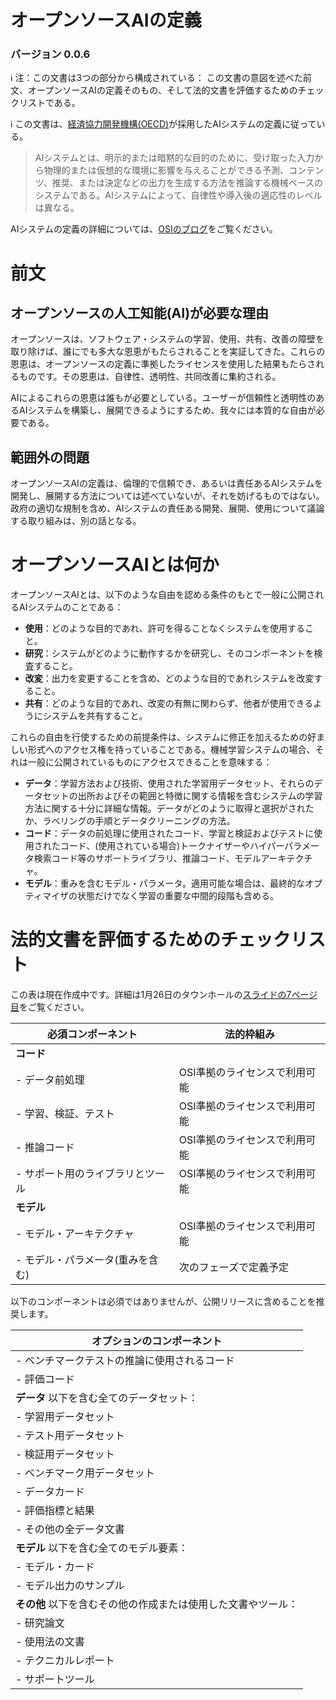 # オープンソースAIの定義
### バージョン 0.0.6

:information_source: 注：この文書は3つの部分から構成されている： この文書の意図を述べた前文、オープンソースAIの定義そのもの、そして法的文書を評価するためのチェックリストである。

:information_source: この文書は、[経済協力開発機構(OECD)](https://legalinstruments.oecd.org/en/instruments/OECD-LEGAL-0449)が採用したAIシステムの定義に従っている。

> AIシステムとは、明示的または暗黙的な目的のために、受け取った入力から物理的または仮想的な環境に影響を与えることができる予測、コンテンツ、推奨、または決定などの出力を生成する方法を推論する機械ベースのシステムである。AIシステムによって、自律性や導入後の適応性のレベルは異なる。

AIシステムの定義の詳細については、[OSIのブログ](https://blog.opensource.org/open-source-ai-establishing-a-common-ground/)をご覧ください。


# 前文

## オープンソースの人工知能(AI)が必要な理由
オープンソースは、ソフトウェア・システムの学習、使用、共有、改善の障壁を取り除けば、誰にでも多大な恩恵がもたらされることを実証してきた。これらの恩恵は、オープンソースの定義に準拠したライセンスを使用した結果もたらされるものです。その恩恵は、自律性、透明性、共同改善に集約される。

AIによるこれらの恩恵は誰もが必要としている。ユーザーが信頼性と透明性のあるAIシステムを構築し、展開できるようにするため、我々には本質的な自由が必要である。

## 範囲外の問題
オープンソースAIの定義は、倫理的で信頼でき、あるいは責任あるAIシステムを開発し、展開する方法については述べていないが、それを妨げるものではない。政府の適切な規制を含め、AIシステムの責任ある開発、展開、使用について議論する取り組みは、別の話となる。

# オープンソースAIとは何か

オープンソースAIとは、以下のような自由を認める条件のもとで一般に公開されるAIシステムのことである：

* **使用**：どのような目的であれ、許可を得ることなくシステムを使用すること。
* **研究**：システムがどのように動作するかを研究し、そのコンポーネントを検査すること。
* **改変**：出力を変更することを含め、どのような目的であれシステムを改変すること。
* **共有**：どのような目的であれ、改変の有無に関わらず、他者が使用できるようにシステムを共有すること。

これらの自由を行使するための前提条件は、システムに修正を加えるための好ましい形式へのアクセス権を持っていることである。機械学習システムの場合、それは一般に公開されているものにアクセスできることを意味する：

* **データ**：学習方法および技術、使用された学習用データセット、それらのデータセットの出所およびその範囲と特徴に関する情報を含むシステムの学習方法に関する十分に詳細な情報。データがどのように取得と選択がされたか、ラベリングの手順とデータクリーニングの方法。
* **コード**：データの前処理に使用されたコード、学習と検証およびテストに使用されたコード、(使用されている場合)トークナイザーやハイパーパラメータ検索コード等のサポートライブラリ、推論コード、モデルアーキテクチャ。
* **モデル**：重みを含むモデル・パラメータ。適用可能な場合は、最終的なオプティマイザの状態だけでなく学習の重要な中間的段階も含める。

# 法的文書を評価するためのチェックリスト

この表は現在作成中です。詳細は1月26日のタウンホールの[スライドの7ページ目](https://opensource.org/wp-content/uploads/2024/01/osi_townhall_2.pdf)をご覧ください。


| 必須コンポーネント     |      法的枠組み          |
| ------------------------| ------------------------------ |
| **コード**  |
|  - データ前処理 | OSI準拠のライセンスで利用可能 |
|  - 学習、検証、テスト | OSI準拠のライセンスで利用可能 |
|  - 推論コード | OSI準拠のライセンスで利用可能 |
|  - サポート用のライブラリとツール | OSI準拠のライセンスで利用可能 |
| **モデル** |
|  - モデル・アーキテクチャ | OSI準拠のライセンスで利用可能 |
|  - モデル・パラメータ(重みを含む) | 次のフェーズで定義予定 |

以下のコンポーネントは必須ではありませんが、公開リリースに含めることを推奨します。

| オプションのコンポーネント |
|----------------------|
|  - ベンチマークテストの推論に使用されるコード |
|  - 評価コード |
| **データ** 以下を含む全てのデータセット： |
|  - 学習用データセット |
|  - テスト用データセット |
|  - 検証用データセット |
|  - ベンチマーク用データセット |
|  - データカード |
|  - 評価指標と結果 |
|  - その他の全データ文書 |
| **モデル** 以下を含む全てのモデル要素： |
|  - モデル・カード |
|  - モデル出力のサンプル |
| **その他**  以下を含むその他の作成または使用した文書やツール： |
|  - 研究論文 |
|  - 使用法の文書 |
|  - テクニカルレポート |
|  - サポートツール |
